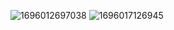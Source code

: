 ![1696012697038](https://github.com/Yahya123-hub/Library-Management-System-UI-Design/assets/114072734/143e7187-d52c-41ff-887c-fd8138cc1d04)
![1696017126945](https://github.com/Yahya123-hub/Library-Management-System-UI-Design/assets/114072734/51e58708-785c-41c3-a3d0-c3aece34eb40)

